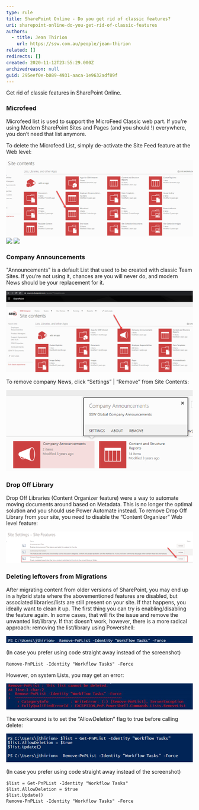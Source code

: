 ```yaml
---
type: rule
title: SharePoint Online - Do you get rid of classic features?
uri: sharepoint-online-do-you-get-rid-of-classic-features
authors:
  - title: Jean Thirion
    url: https://ssw.com.au/people/jean-thirion
related: []
redirects: []
created: 2020-11-12T23:55:29.000Z
archivedreason: null
guid: 295eef0e-b089-4931-aaca-1e9632adf89f
---
```


Get rid of classic features in SharePoint Online.

<!--endintro-->

### Microfeed


Microfeed list is used to support the MicroFeed Classic web part. If you’re using Modern SharePoint Sites and Pages (and you should !) everywhere, you don’t need that list anymore.

To delete the Microfeed List, simply de-activate the Site Feed feature at the Web level:

![](/rules/sharepoint-online-do-you-get-rid-of-classic-features/microfeed-sharepoint.png)  
![](/rules/sharepoint-online-do-you-get-rid-of-classic-features//rules/sharepoint-online-do-you-get-rid-of-classic-features/site-feed-sharepoint.png)
![](/rules/sharepoint-online-do-you-get-rid-of-classic-features//rules/sharepoint-online-do-you-get-rid-of-classic-features/site-feed-sharepoint.png)  

### Company Announcements

"Announcements" is a default List that used to be created with classic Team Sites. If you’re not using it, chances are you will never do, and modern News should be your replacement for it.

![](/rules/sharepoint-online-do-you-get-rid-of-classic-features/company-announcements-sharepoint.png)  

To remove company News, click “Settings” | “Remove” from Site Contents:

![](/rules/sharepoint-online-do-you-get-rid-of-classic-features/site-feed-sharepoint2.png)  

### Drop Off Library

Drop Off Libraries (Content Organizer feature) were a way to automate moving documents around based on Metadata. This is no longer the optimal solution and you should use Power Automate instead. To remove Drop Off Library from your site, you need to disable the “Content Organizer” Web level feature:

![](/rules/sharepoint-online-do-you-get-rid-of-classic-features/content-organizer-sharepoint.png)  

### Deleting leftovers from Migrations


After migrating content from older versions of SharePoint, you may end up in a hybrid state where the abovementioned features are disabled, but associated libraries/lists are still present on your site. If that happens, you ideally want to clean it up.
The first thing you can try is enabling/disabling the feature again. In some cases, that will fix the issue and remove the unwanted list/library.
If that doesn’t work, however, there is a more radical approach: removing the list/library using Powershell:

![](/rules/sharepoint-online-do-you-get-rid-of-classic-features/jean-migration-1.jpg)  

(In case you prefer using code straight away instead of the screenshot)

```pwsh
Remove-PnPList -Identity "Workflow Tasks" -Force
```

However, on system Lists, you may get an error:

![](/rules/sharepoint-online-do-you-get-rid-of-classic-features/jean-migration-2.jpg)  

The workaround is to set the “AllowDeletion” flag to true before calling delete:

![](/rules/sharepoint-online-do-you-get-rid-of-classic-features/jean-migration-3.png)  

(In case you prefer using code straight away instead of the screenshot)

```pwsh
$list = Get-PnPList -Identity "Workflow Tasks"
$list.AllowDeletion = $true
$list.Update()
Remove-PnPList -Identity "Workflow Tasks" -Force
```

